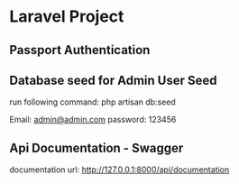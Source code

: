 # Laravel Project

## Passport Authentication

## Database seed for Admin User Seed
run following command:
php artisan db:seed

 Email: admin@admin.com
 password: 123456

## Api Documentation - Swagger
documentation url:
http://127.0.0.1:8000/api/documentation